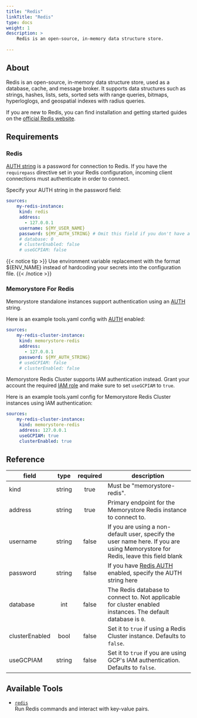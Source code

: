```yaml
---
title: "Redis"
linkTitle: "Redis"
type: docs
weight: 1
description: >
    Redis is an open-source, in-memory data structure store.
    
---
```


## About

Redis is an open-source, in-memory data structure store, used as a database,
cache, and message broker. It supports data structures such as strings, hashes,
lists, sets, sorted sets with range queries, bitmaps, hyperloglogs, and
geospatial indexes with radius queries.

If you are new to Redis, you can find installation and getting started guides on
the [official Redis website](https://redis.io/docs/getting-started/).

## Requirements

### Redis

[AUTH string][auth] is a password for connection to Redis. If you have the
`requirepass` directive set in your Redis configuration, incoming client
connections must authenticate in order to connect.

Specify your AUTH string in the password field:

```yaml
sources:
    my-redis-instance:
     kind: redis
     address:
       - 127.0.0.1
     username: ${MY_USER_NAME}
     password: ${MY_AUTH_STRING} # Omit this field if you don't have a password.
     # database: 0
     # clusterEnabled: false
     # useGCPIAM: false
```

{{< notice tip >}}
Use environment variable replacement with the format ${ENV_NAME}
instead of hardcoding your secrets into the configuration file.
{{< /notice >}}

### Memorystore For Redis

Memorystore standalone instances support authentication using an [AUTH][auth]
string.

Here is an example tools.yaml config with [AUTH][auth] enabled:

```yaml
sources:
    my-redis-cluster-instance:
     kind: memorystore-redis
     address:
       - 127.0.0.1
     password: ${MY_AUTH_STRING}
     # useGCPIAM: false
     # clusterEnabled: false
```

Memorystore Redis Cluster supports IAM authentication instead. Grant your
account the required [IAM role][iam] and make sure to set `useGCPIAM` to `true`.

Here is an example tools.yaml config for Memorystore Redis Cluster instances
using IAM authentication:

```yaml
sources:
    my-redis-cluster-instance:
     kind: memorystore-redis
     address: 127.0.0.1
     useGCPIAM: true
     clusterEnabled: true
```

[iam]: https://cloud.google.com/memorystore/docs/cluster/about-iam-auth

## Reference

| **field**      | **type** | **required** | **description**                                                                                                                 |
|----------------|:--------:|:------------:|---------------------------------------------------------------------------------------------------------------------------------|
| kind           |  string  |     true     | Must be "memorystore-redis".                                                                                                    |
| address        |  string  |     true     | Primary endpoint for the Memorystore Redis instance to connect to.                                                              |
| username       |  string  |    false     | If you are using a non-default user, specify the user name here. If you are using Memorystore for Redis, leave this field blank |
| password       |  string  |    false     | If you have [Redis AUTH][auth] enabled, specify the AUTH string here                                                            |
| database       |   int    |    false     | The Redis database to connect to. Not applicable for cluster enabled instances. The default database is `0`.                    |
| clusterEnabled |   bool   |    false     | Set it to `true` if using a Redis Cluster instance. Defaults to `false`.                                                        |
| useGCPIAM      |  string  |    false     | Set it to `true` if you are using GCP's IAM authentication. Defaults to `false`.                                                |

[auth]: https://cloud.google.com/memorystore/docs/redis/about-redis-auth

## Available Tools

- [`redis`](../tools/redis/redis.md)  
  Run Redis commands and interact with key-value pairs.
